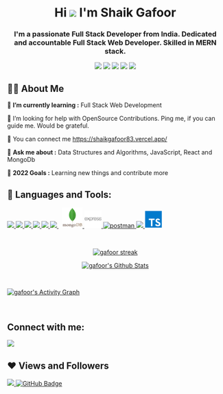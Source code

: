 <h1 align="center">Hi <img src="https://raw.githubusercontent.com/MartinHeinz/MartinHeinz/master/wave.gif" width="30px"> I'm Shaik Gafoor</h1>
<h3 align="center">I'm a passionate Full Stack Developer from India. Dedicated and accountable Full Stack Web Developer. Skilled in MERN stack.</h3>

<p align= "center">

<img src="https://img.shields.io/badge/JS-Javascript-red"/>
<img src="https://img.shields.io/badge/React-React-blue"/>
<img src="https://img.shields.io/badge/Node-node-green"/>
<img src="https://img.shields.io/badge/express-Express-blueviolet"/>
<img src="https://img.shields.io/badge/Mongodb-mongodb-brightgreen"/>
</p>

## 🙋‍♂️ About Me

🌱 **I’m currently learning :** Full Stack Web Development

🤝 I’m looking for help with OpenSource Contributions. Ping me, if you can guide me. Would be grateful.

🤝 You can connect me https://shaikgafoor83.vercel.app/

💬 **Ask me about :** Data Structures and Algorithms, JavaScript, React and MongoDb

🥅 **2022 Goals :** Learning new things and contribute more

<!-- 📫 You can reach me at [chat](mailto:mangeshbkwsu@gmail.com)! -->


## 🚀 Languages and Tools:
<p align="left">
    <a href="https://www.w3.org/html/" target="_blank"> <img src="https://img.icons8.com/color/48/000000/html-5.png"/> </a>
    <a href="https://www.w3schools.com/css/" target="_blank"> <img src="https://img.icons8.com/color/48/000000/css3.png"/> </a>
    <a href="https://developer.mozilla.org/en-US/docs/Web/JavaScript" target="_blank"> <img src="https://img.icons8.com/color/48/000000/javascript.png"/> </a>
    <a href="https://reactjs.org/" target="_blank"> <img src="https://img.icons8.com/color/48/000000/react-native.png"/> </a>
    <a href="https://redux.js.org" target="_blank"> <img src="https://img.icons8.com/color/48/000000/redux.png"/> </a>    
    <!-- <a href="https://getbootstrap.com" target="_blank"> <img src="https://img.icons8.com/color/48/000000/bootstrap.png"/> </a>  -->
    <a style="padding-right:8px;" href="https://nodejs.org" target="_blank"> <img src="https://img.icons8.com/color/48/000000/nodejs.png"/> </a>
     <a href="https://www.mongodb.com/" target="_blank"> <img src="https://raw.githubusercontent.com/devicons/devicon/master/icons/mongodb/mongodb-original-wordmark.svg" alt="mongodb" width="48" height="48"/> </a>
     <a href="https://expressjs.com" target="_blank"> <img src="https://raw.githubusercontent.com/devicons/devicon/master/icons/express/express-original-wordmark.svg" alt="express" width="40" height="40"/> </a>
     <a href="https://postman.com" target="_blank"> <img src="https://www.vectorlogo.zone/logos/getpostman/getpostman-icon.svg" alt="postman" width="45" height="45"/> </a>
    <!-- <a style="padding-right:8px;" href="https://www.mysql.com/" target="_blank"> <img src="https://img.icons8.com/fluent/50/000000/mysql-logo.png"/> </a> --> 
    <!-- <a href="https://firebase.google.com/" target="_blank"> <img src="https://img.icons8.com/color/48/000000/firebase.png"/> </a>  -->   
    <a href="https://git-scm.com/" target="_blank"> <img src="https://img.icons8.com/color/48/000000/git.png"/> </a>
      <a href="https://www.typescriptlang.org/" target="_blank"> <img src="https://raw.githubusercontent.com/devicons/devicon/master/icons/typescript/typescript-original.svg" alt="typescript" width="40" height="40"/> </a>  
</p>
<br/>

<!-- if you like what i do, maybe consider buying me a coffee/tea 🥺👉👈 -->

<!-- <a href="https://www.buymeacoffee.com/Gafoor8374" target="_blank"><img src="https://cdn.buymeacoffee.com/buttons/v2/default-red.png" alt="Buy Me A Coffee" width="150" ></a> -->

<p align="center">
    <a href="https://github.com/gafoor8374/github-readme-streak-stats">
        <img title="🔥 Get streak stats for your profile at git.io/streak-stats" alt="gafoor streak" src="https://github-readme-streak-stats.herokuapp.com/?user=gafoor8374&theme=black-ice&hide_border=true&stroke=0000&background=060A0CD0"/>
    </a>
</p>

 
  <p align="center">
    <a href="https://github.com/gafoor8374/github-readme-stats"><img alt="gafoor's Github Stats" src="https://github-readme-stats.vercel.app/api?username=gafoor8374&show_icons=true&count_private=true&theme=react&hide_border=true&bg_color=0D1117" /></a>
    </p>
    
<!--    <p align="center">
    <img src="https://github-readme-stats.vercel.app/api/top-langs/?username=gafoor8374&theme=react&hide_border=true&bg_color=0D1117" height="260px" width="33.25%"/>
    </p>
 -->
<!--   <p>
  <img align="center" src="https://github-readme-stats.vercel.app/api/top-langs?username=gafoor8374&show_icons=true&locale=en&layout=compact" alt="gafoor8374"/>
</p>
  -->
  
<!-- <p><img align="center" src="https://github-readme-stats.vercel.app/api?username=gafoor8374&show_icons=true&locale=en" alt="gafoor8374
" /></p>  -->

<!--   <br/>
  <b>Note:</b> Top languages is only a metric of the languages my public code consists of and doesn't reflect experience or skill level.
<br/> -->
<br/>

<a href="https://github.com/gafoor8374/github-readme-activity-graph"><img alt="gafoor's Activity Graph" src="https://activity-graph.herokuapp.com/graph?username=gafoor8374&bg_color=0D1117&color=5BCDEC&line=5BCDEC&point=FFFFFF&hide_border=true" /></a>

<br/>

## Connect with me:
<p align="left">

<a href = "https://www.linkedin.com/in/shaik-gafoor/"><img src="https://img.icons8.com/fluent/48/000000/linkedin.png"/></a>


</p>

## ❤ Views and Followers
<a href="https://github.com/gafoor8374/github-profile-views-counter">
    <img src="https://komarev.com/ghpvc/?username=gafoor8374">
</a>
<a href="https://github.com/gafoor8374?tab=followers"><img src="https://img.shields.io/github/followers/gafoor8374?label=Followers&style=social" alt="GitHub Badge"></a>
